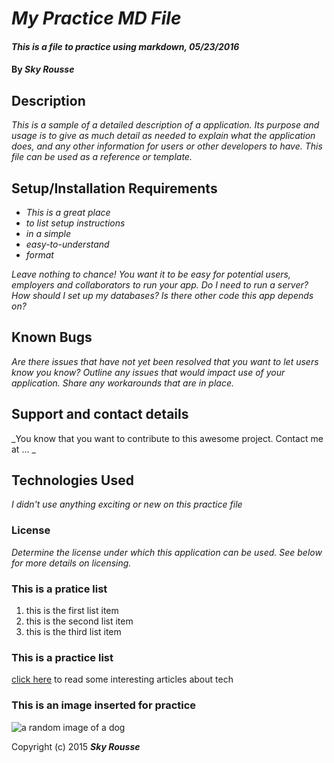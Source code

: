 # _My Practice MD File_

#### _This is a file to practice using markdown, 05/23/2016_

#### By _**Sky Rousse**_

## Description

_This is a sample of a detailed description of a application. Its purpose and usage is to give as much detail as needed to explain what the application does, and any other information for users or other developers to have. This file can be used as a reference or template._

## Setup/Installation Requirements

* _This is a great place_
* _to list setup instructions_
* _in a simple_
* _easy-to-understand_
* _format_

_Leave nothing to chance! You want it to be easy for potential users, employers and collaborators to run your app. Do I need to run a server? How should I set up my databases? Is there other code this app depends on?_

## Known Bugs

_Are there issues that have not yet been resolved that you want to let users know you know?  Outline any issues that would impact use of your application.  Share any workarounds that are in place._

## Support and contact details

_You know that you want to contribute to this awesome project. Contact me at ... _

## Technologies Used

_I didn't use anything exciting or new on this practice file_

### License

*Determine the license under which this application can be used.  See below for more details on licensing.*

### This is a pratice list
1. this is the first list item
2. this is the second list item
3. this is the third list item

### This is a practice list
[click here](http://wired.com) to read some interesting articles about tech

### This is an image inserted for practice
![a random image of a dog](http://static.ddmcdn.com/gif/1--old-dog-breeds--151203.jpg)

Copyright (c) 2015 **_Sky Rousse_**
